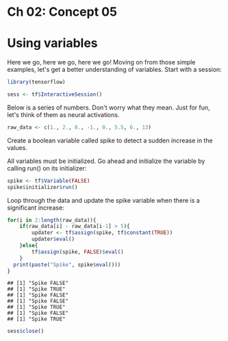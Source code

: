Ch 02: Concept 05
================

Using variables
===============

Here we go, here we go, here we go! Moving on from those simple examples, let's get a better understanding of variables. Start with a session:

``` r
library(tensorflow)

sess <- tf$InteractiveSession()
```

Below is a series of numbers. Don't worry what they mean. Just for fun, let's think of them as neural activations.

``` r
raw_data <- c(1., 2., 8., -1., 0., 5.5, 6., 13)
```

Create a boolean variable called spike to detect a sudden increase in the values.

All variables must be initialized. Go ahead and initialize the variable by calling run() on its initializer:

``` r
spike <- tf$Variable(FALSE)
spike$initializer$run()
```

Loop through the data and update the spike variable when there is a significant increase:

``` r
for(i in 2:length(raw_data)){
    if(raw_data[i] - raw_data[i-1] > 5){
        updater <- tf$assign(spike, tf$constant(TRUE))
        updater$eval()
    }else{
        tf$assign(spike, FALSE)$eval()
    }
  print(paste("Spike", spike$eval()))
}
```

    ## [1] "Spike FALSE"
    ## [1] "Spike TRUE"
    ## [1] "Spike FALSE"
    ## [1] "Spike FALSE"
    ## [1] "Spike TRUE"
    ## [1] "Spike FALSE"
    ## [1] "Spike TRUE"

``` r
sess$close()
```
